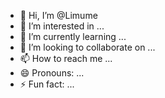 - 👋 Hi, I’m @Limume
- 👀 I’m interested in ...
- 🌱 I’m currently learning ...
- 💞️ I’m looking to collaborate on ...
- 📫 How to reach me ...
- 😄 Pronouns: ...
- ⚡ Fun fact: ...

<!---
Limume/Limume is a ✨ special ✨ repository because its `README.md` (this file) appears on your GitHub profile.
You can click the Preview link to take a look at your changes.
--->
